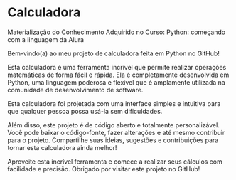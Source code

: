 # Calculadora
Materialização do Conhecimento Adquirido no Curso: Python: começando com a linguagem da Alura

Bem-vindo(a) ao meu projeto de calculadora feita em Python no GitHub!

Esta calculadora é uma ferramenta incrível que permite realizar operações matemáticas de forma fácil e rápida. Ela é completamente desenvolvida em Python, uma linguagem poderosa e flexível que é amplamente utilizada na comunidade de desenvolvimento de software.

Esta calculadora foi projetada com uma interface simples e intuitiva para que qualquer pessoa possa usá-la sem dificuldades. 

Além disso, este projeto é de código aberto e totalmente personalizável. Você pode baixar o código-fonte, fazer alterações e até mesmo contribuir para o projeto. Compartilhe suas ideias, sugestões e contribuições para tornar esta calculadora ainda melhor!

Aproveite esta incrível ferramenta e comece a realizar seus cálculos com facilidade e precisão. Obrigado por visitar este projeto no GitHub!
